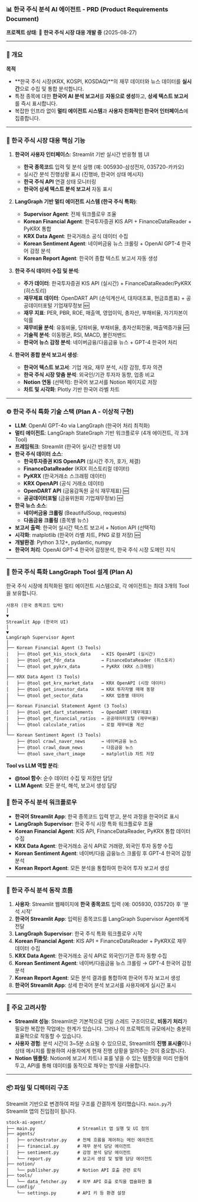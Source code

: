 
### 📊 한국 주식 분석 AI 에이전트 - PRD (Product Requirements Document)

**프로젝트 상태**: 🔄 **한국 주식 시장 대응 개발 중** (2025-08-27)

-----

### 📌 개요

**목적**

  - **한국 주식 시장(KRX, KOSPI, KOSDAQ)**의 재무 데이터와 뉴스 데이터를 **실시간**으로 수집 및 통합 분석합니다.
  - 특정 종목에 대한 **한국어 AI 분석 보고서**를 **자동으로 생성**하고, **상세 텍스트 보고서**를 즉시 표시합니다.
  - 복잡한 인프라 없이 **멀티 에이전트 시스템**과 **사용자 친화적인 한국어 인터페이스**에 집중합니다.

-----

### 🔄 한국 주식 시장 대응 핵심 기능

1.  **한국어 사용자 인터페이스**: Streamlit 기반 실시간 반응형 웹 UI
    - **한국 종목코드** 입력 및 분석 실행 (예: 005930-삼성전자, 035720-카카오)
    - 실시간 분석 진행상황 표시 (진행바, 한국어 상태 메시지)
    - **한국 주식 API** 연결 상태 모니터링
    - **한국어 상세 텍스트 분석 보고서** 자동 표시

2.  **LangGraph 기반 멀티 에이전트 시스템 (한국 주식 특화)**: 
    - **Supervisor Agent**: 전체 워크플로우 조율
    - **Korean Financial Agent**: 한국투자증권 KIS API + FinanceDataReader + PyKRX 통합
    - **KRX Data Agent**: 한국거래소 공식 데이터 수집
    - **Korean Sentiment Agent**: 네이버금융 뉴스 크롤링 + OpenAI GPT-4 한국어 감정 분석
    - **Korean Report Agent**: 한국어 종합 텍스트 보고서 자동 생성

3.  **한국 주식 데이터 수집 및 분석**:
    - **주가 데이터**: 한국투자증권 KIS API (실시간) + FinanceDataReader/PyKRX (히스토리)
    - **재무제표 데이터**: OpenDART API (손익계산서, 대차대조표, 현금흐름표) + 공공데이터포털 기업재무정보 🆕
    - **재무 지표**: PER, PBR, ROE, 매출액, 영업이익, 총자산, 부채비율, 자기자본이익률
    - **재무비율 분석**: 유동비율, 당좌비율, 부채비율, 총자산회전율, 매출액증가율 🆕
    - **기술적 분석**: 이동평균, RSI, MACD, 볼린저밴드
    - **한국어 뉴스 감정 분석**: 네이버금융/다음금융 뉴스 + GPT-4 한국어 처리

4.  **한국어 종합 분석 보고서 생성**:
    - **한국어 텍스트 보고서**: 기업 개요, 재무 분석, 시장 감정, 투자 의견
    - **한국 주식 시장 맞춤 분석**: 외국인/기관 투자자 동향, 업종 비교
    - **Notion 연동** (선택적): 한국어 보고서를 Notion 페이지로 저장
    - **차트 및 시각화**: Plotly 기반 한국어 라벨 차트

-----

### ⚙️ 한국 주식 특화 기술 스택 (Plan A - 이상적 구현)

  - **LLM**: OpenAI GPT-4o via LangGraph (한국어 처리 최적화)
  - **멀티 에이전트**: LangGraph StateGraph 기반 워크플로우 (4개 에이전트, 각 3개 Tool)
  - **프레임워크**: Streamlit (한국어 실시간 반응형 UI)
  - **한국 주식 데이터 소스**:
    - **한국투자증권 KIS OpenAPI** (실시간 주가, 호가, 체결)
    - **FinanceDataReader** (KRX 히스토리컬 데이터)
    - **PyKRX** (한국거래소 스크래핑 데이터)
    - **KRX OpenAPI** (공식 거래소 데이터)
    - **OpenDART API** (금융감독원 공식 재무제표) 🆕
    - **공공데이터포털** (금융위원회 기업재무정보) 🆕
  - **한국 뉴스 소스**:
    - **네이버금융 크롤링** (BeautifulSoup, requests)
    - **다음금융 크롤링** (종목별 뉴스)
  - **보고서 출력**: 한국어 실시간 텍스트 보고서 + Notion API (선택적)
  - **시각화**: matplotlib (한국어 라벨 차트, PNG 로컬 저장) 🆕
  - **개발환경**: Python 3.12+, pydantic, numpy
  - **한국어 처리**: OpenAI GPT-4 한국어 감정분석, 한국 주식 시장 도메인 지식

-----

### 🧩 한국 주식 특화 LangGraph Tool 설계 (Plan A)

한국 주식 시장에 최적화된 멀티 에이전트 시스템으로, 각 에이전트는 최대 3개의 Tool을 보유합니다.

```
사용자 (한국 종목코드 입력)
│
▼
Streamlit App (한국어 UI)
│
▼
LangGraph Supervisor Agent
│
├── Korean Financial Agent (3 Tools)
│   ├── @tool get_kis_stock_data    → KIS OpenAPI (실시간)
│   ├── @tool get_fdr_data          → FinanceDataReader (히스토리)
│   └── @tool get_pykrx_data        → PyKRX (KRX 스크래핑)
│
├── KRX Data Agent (3 Tools)
│   ├── @tool get_krx_market_data   → KRX OpenAPI (시장 데이터)
│   ├── @tool get_investor_data     → KRX 투자자별 매매 동향
│   └── @tool get_sector_data       → KRX 업종별 데이터
│
├── Korean Financial Statement Agent (3 Tools)
│   ├── @tool get_dart_statements   → OpenDART (재무제표)
│   ├── @tool get_financial_ratios  → 공공데이터포털 (재무비율)
│   └── @tool calculate_ratios      → 로컬 재무비율 계산
│
└── Korean Sentiment Agent (3 Tools)
    ├── @tool crawl_naver_news      → 네이버금융 뉴스
    ├── @tool crawl_daum_news       → 다음금융 뉴스
    └── @tool save_chart_image      → matplotlib 차트 저장
```

**Tool vs LLM 역할 분리**:
- **@tool 함수**: 순수 데이터 수집 및 저장만 담당
- **LLM Agent**: 모든 분석, 해석, 보고서 생성 담당

### 🔄 한국 주식 분석 워크플로우

  - **한국어 Streamlit App**: 한국 종목코드 입력 받고, 분석 과정을 한국어로 표시
  - **LangGraph Supervisor**: 한국 주식 시장 특화 워크플로우 조율
  - **Korean Financial Agent**: KIS API, FinanceDataReader, PyKRX 통합 데이터 수집
  - **KRX Data Agent**: 한국거래소 공식 API로 거래량, 외국인 투자 동향 수집
  - **Korean Sentiment Agent**: 네이버/다음 금융뉴스 크롤링 후 GPT-4 한국어 감정분석
  - **Korean Report Agent**: 모든 분석을 통합하여 한국어 투자 보고서 생성

-----

### 🔄 한국 주식 분석 동작 흐름

1.  **사용자**: Streamlit 웹페이지에 **한국 종목코드** 입력 (예: 005930, 035720) 후 '분석 시작'
2.  **한국어 Streamlit App**: 입력된 종목코드를 LangGraph Supervisor Agent에게 전달
3.  **LangGraph Supervisor**: 한국 주식 특화 워크플로우 시작
4.  **Korean Financial Agent**: KIS API + FinanceDataReader + PyKRX로 재무 데이터 수집
5.  **KRX Data Agent**: 한국거래소 공식 API로 외국인/기관 투자 동향 수집
6.  **Korean Sentiment Agent**: 네이버/다음금융 뉴스 크롤링 → GPT-4 한국어 감정분석
7.  **Korean Report Agent**: 모든 분석 결과를 통합하여 한국어 투자 보고서 생성
8.  **한국어 Streamlit App**: 상세 한국어 분석 보고서를 사용자에게 실시간 표시

-----

### 🔐 주요 고려사항

  - **Streamlit 성능**: Streamlit은 기본적으로 단일 스레드 구조이므로, **비동기 처리**가 필요한 복잡한 작업에는 한계가 있습니다. 그러나 이 프로젝트의 규모에서는 충분히 효율적으로 작동할 수 있습니다.
  - **사용자 경험**: 분석 시간이 3\~5분 소요될 수 있으므로, Streamlit의 **진행 표시줄**이나 상태 메시지를 활용하여 사용자에게 현재 진행 상황을 알려주는 것이 중요합니다.
  - **Notion 템플릿**: Notion에 보고서 차트나 표를 넣을 수 있는 템플릿을 미리 만들어두고, API를 통해 데이터를 동적으로 채우는 방식을 사용합니다.

-----

### 📦 파일 및 디렉터리 구조

Streamlit 기반으로 변경하여 파일 구조를 간결하게 정리했습니다. `main.py`가 Streamlit 앱의 진입점이 됩니다.

```
stock-ai-agent/
├── main.py                # Streamlit 앱 실행 및 UI 정의
├── agents/
│   ├── orchestrator.py    # 전체 흐름을 제어하는 메인 에이전트
│   ├── financial.py       # 재무 분석 담당 에이전트
│   ├── sentiment.py       # 감정 분석 담당 에이전트
│   └── report.py          # 보고서 생성 및 발행 담당 에이전트
├── notion/
│   └── publisher.py       # Notion API 호출 관련 로직
├── tools/
│   └── data_fetcher.py    # 외부 API 호출 로직을 캡슐화한 툴
└── config/
    └── settings.py        # API 키 등 환경 설정
```